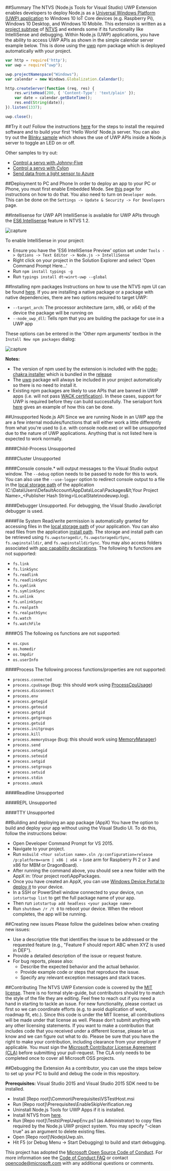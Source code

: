 ##Summary
The NTVS (Node.js Tools for Visual Studio) UWP Extension enables developers to deploy Node.js as a [Universal Windows Platform (UWP) application](https://github.com/ms-iot/node-uwp-wrapper) 
to Windows 10 IoT Core devices (e.g. Raspberry Pi), Windows 10 Desktop, and Windows 10 Mobile. 
This extension is written as a [project subtype](https://msdn.microsoft.com/en-us/library/bb166488.aspx) of [NTVS](http://aka.ms/ntvs) and extends some if its functionality like IntelliSense and debugging.
Within Node.js (UWP) applications, you have the ability to access UWP APIs as shown in the simple calendar server example below. This is done using the [uwp](https://www.npmjs.com/package/uwp) npm package which is deployed 
automatically with your project.

```javascript
var http = require('http');
var uwp = require("uwp");

uwp.projectNamespace("Windows");
var calendar = new Windows.Globalization.Calendar();

http.createServer(function (req, res) {
    res.writeHead(200, { 'Content-Type': 'text/plain' });
    var date = calendar.getDateTime();
    res.end(String(date));
}).listen(1337);

uwp.close();
```

##Try it out!
Follow the instructions [here](https://developer.microsoft.com/en-us/windows/iot/samples/helloworldnode) for the steps to install the required software and to build your first 'Hello World' Node.js server.
You can also try out the [Blinky sample](https://developer.microsoft.com/en-us/windows/iot/samples/helloblinkynode) which shows the use of UWP APIs inside a Node.js server to toggle an LED on or off.

Other samples to try out:
* [Control a servo with Johnny-Five](https://developer.microsoft.com/en-us/windows/iot/samples/j5servocontroller)
* [Control a servo with Cylon](https://developer.microsoft.com/en-us/windows/iot/samples/cylonservonode)
* [Send data from a light sensor to Azure](https://developer.microsoft.com/en-us/windows/iot/samples/azuredatauploader)


##Deployment to PC and Phone
In order to deploy an app to your PC or Phone, you must first enable Embedded Mode. See [this](https://developer.microsoft.com/en-us/windows/iot/docs/embeddedmode) page for instructions on how to do that.
You also need to turn on `Developer mode`. This can be done on the `Settings -> Update & Security -> For Developers` page.


##Intellisense for UWP API
IntelliSense is available for UWP APIs through the [ES6 Intellisense](https://github.com/Microsoft/nodejstools/wiki/ES6-IntelliSense-Preview-in-NTVS-1.1) feature in NTVS 1.2.

  ![capture](https://cloud.githubusercontent.com/assets/8389594/14468105/227e9760-0093-11e6-98c2-cc4b8dcd05e3.PNG)

To enable IntelliSense in your project:
* Ensure you have the 'ES6 IntelliSense Preview' option set under `Tools -> Options -> Text Editor -> Node.js -> IntelliSense`
* Right click on your project in the Solution Explorer and select 'Open Command Prompt Here...'
* Run `npm install typings -g`
* Run `typings install dt~winrt-uwp --global`


##Installing npm packages
Instructions on how to use the NTVS npm UI can be found [here](https://github.com/Microsoft/nodejstools/wiki/npm-Integration).
If you are installing a native package or a package with native dependencies, there are two options required to target UWP:
* `--target_arch`: The processor architecture (arm, x86, or x64) of the device the package will be running on
* `--node_uwp_dll`: Tells npm that you are building the package for use in a UWP app

These options can be entered in the 'Other npm arguments' textbox in the `Install New npm packages` dialog:

  ![capture](https://cloud.githubusercontent.com/assets/8389594/18188096/ecab2eb4-7063-11e6-932f-d6b37aa280ea.PNG)

**Notes:**
* The version of npm used by the extension is included with the [node-chakra installer](https://aka.ms/node-chakra-installer) which is bundled in the
[release](https://aka.ms/ntvsiotlatest)
* The [uwp](https://github.com/microsoft/node-uwp) package will always be included in your project automatically so there is no need to install it.
* Existing npm packages are likely to use APIs that are banned in UWP apps
(i.e. will not pass [WACK certification](https://developer.microsoft.com/en-us/windows/develop/app-certification-kit)). In these cases, support for UWP is 
required before they can build successfully. The serialport fork [here](https://github.com/ms-iot/node-serialport/tree/uwp) gives an example of how this 
can be done.


##Unsupported Node.js API
Since we are running Node in an UWP app the are a few internal modules/functions that will either work a little differently from what you're used to (i.e. with console node.exe)
or will be unsupported due to the nature of UWP applications. Anything that is not listed here is expected to work normally.

####Child-Process
Unsupported

####Cluster
Unsupported

####Console 
console.* will output messages to the Visual Studio output window. The `--debug` option needs to be passed to node for this to work.
You can also use the `--use-logger` option to redirect console output to a file in the 
[local storage path](https://msdn.microsoft.com/en-us/library/windows/apps/windows.storage.applicationdata.localfolder.aspx) of the application 
(C:\Data\Users\DefaultAccount\AppData\Local\Packages\&lt;Your Project Name&gt;_&lt;Publisher Hash String&gt;\LocalState\nodeuwp.log).

####Debugger 
Unsupported. For debugging, the Visual Studio JavaScript debugger is used.

####File System
Read/write permission is automatically granted for accessing files in the [local storage path](https://msdn.microsoft.com/en-us/library/windows/apps/windows.storage.applicationdata.localfolder.aspx) 
of your application. You can also read files from the application [install path](https://msdn.microsoft.com/en-us/library/windows/apps/windows.applicationmodel.package.installedlocation.aspx). 
The storage and install path can be retrieved using `fs.uwpstoragedir`, `fs.uwpstoragedirSync`, `fs.uwpinstalldir`, and `fs.uwpinstalldirSync`. 
You may also access folders associated with [app capability declarations](https://msdn.microsoft.com/en-us/windows/uwp/packaging/app-capability-declarations).
The following fs functions are not supported:
* `fs.link`
* `fs.linkSync`
* `fs.readlink`
* `fs.readlinkSync`
* `fs.symlink`
* `fs.symlinkSync`
* `fs.unlink`
* `fs.unlinkSync`
* `fs.realpath`
* `fs.realpathSync`
* `fs.watch`
* `fs.watchFile`

####OS
The following os functions are not supported:
* `os.cpus`
* `os.homedir`
* `os.tmpdir`
* `os.userInfo`

####Process
The following process functions/properties are not supported:
* `process.connected`
* `process.cpuUsage` (bug: this should work using [ProcessCpuUsage](https://msdn.microsoft.com/en-us/library/windows/apps/windows.system.diagnostics.processcpuusage.aspx))
* `process.disconnect`
* `process.env`
* `process.getegid`
* `process.geteuid`
* `process.getgid`
* `process.getgroups`
* `process.getuid`
* `process.initgroups`
* `process.kill`
* `process.memoryUsage` (bug: this should work using [MemoryManager](https://msdn.microsoft.com/en-us/library/windows.system.memorymanager.aspx))
* `process.send`
* `process.setegid`
* `process.seteuid`
* `process.setgid`
* `process.setgroups`
* `process.setuid`
* `process.stdin`
* `process.umask`

####Readline
Unsupported

####REPL
Unsupported

####TTY
Unsupported


##Building and deploying an app package (AppX)
You have the option to build and deploy your app without using the Visual Studio UI. To do this, follow the instructions below:

* Open Developer Command Prompt for VS 2015.
* Navigate to your project.
* Run `msbuild <Your solution name>.sln /p:configuration=release /p:platform=<arm | x86 | x64 >` (use arm for Raspberry Pi 2 or 3 and x86 for MBM or DragonBoard).
* After running the command above, you should see a new folder with the AppX in: \Your project root\AppPackages.
* Once you have created an AppX, you can use [Windows Device Portal to deploy it](https://developer.microsoft.com/en-us/windows/iot/docs/deviceportal) to your device.
* In a SSH or PowerShell window connected to your device, run `iotstartup list` to get the full package name of your app.
* Then run `iotstartup add headless <your package name>`
* Run `shutdown /r /t 0` to reboot your device. When the reboot completes, the app will be running.


##Creating new issues
Please follow the guidelines below when creating new issues:
* Use a descriptive title that identifies the issue to be addressed or the requested feature (e.g., "Feature F should report ABC when XYZ is used in DEF").
* Provide a detailed description of the issue or request feature.
* For bug reports, please also:
    * Describe the expected behavior and the actual behavior.
    * Provide example code or steps that reproduce the issue.
    * Specify any relevant exception messages and stack traces.
	

##Contributing
The NTVS UWP Extension code is covered by the [MIT license](http://opensource.org/licenses/MIT). There is no formal style-guide, but contributors should try to match the style of the file they are editing. 
Feel free to reach out if you need a hand in starting to tackle an issue. For new functionality, please contact us first so we can coordinate efforts (e.g. to avoid duplication of work, roadmap fit, etc.).
Since this code is under the MIT license, all contributions will be made under that license as well. Please don’t submit anything with any other licensing statements. If you want to make a contribution 
that includes code that you received under a different license, please let us know and we can figure out what to do. Please be sure that you have the right to make your contribution, including clearance 
from your employer if applicable. You must sign the [Microsoft Contributor License Agreement (CLA)](https://cla.microsoft.com/) before submitting your pull-request. The CLA only needs to be completed once 
to cover all Microsoft OSS projects.


##Debugging the Extension
As a contributor, you can use the steps below to set up your PC to build and debug the code in this repository.

**Prerequisites:** Visual Studio 2015 and Visual Studio 2015 SDK need to be installed.
* Install [Repo root]\Common\Prerequisites\VSTestHost.msi
* Run [Repo root]\Prerequisites\EnableSkipVerification.reg
* Uninstall Node.js Tools for UWP Apps if it is installed.
* Install NTVS from [here](http://aka.ms/ntvslatest).
* Run [Repo root]\Tests\PrepUwpEnv.ps1 (as Administrator) to copy files required by the Node.js UWP project system. You may specify "-clean true" as an argument to delete existing files.
* Open [Repo root]\NodejsUwp.sln.
* Hit F5 (or Debug Menu -> Start Debugging) to build and start debugging.

This project has adopted the [Microsoft Open Source Code of Conduct](https://opensource.microsoft.com/codeofconduct/). 
For more information see the [Code of Conduct FAQ](https://opensource.microsoft.com/codeofconduct/faq/) 
or contact [opencode@microsoft.com](mailto:opencode@microsoft.com) with any additional questions or comments.
